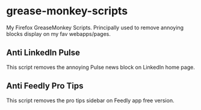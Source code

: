 grease-monkey-scripts
=====================

My Firefox GreaseMonkey Scripts.
Principally used to remove annoying blocks display on my fav webapps/pages.

## Anti LinkedIn Pulse
This script removes the annoying Pulse news block on LinkedIn home page.

## Anti Feedly Pro Tips
This script removes the pro tips sidebar on Feedly app free version.
